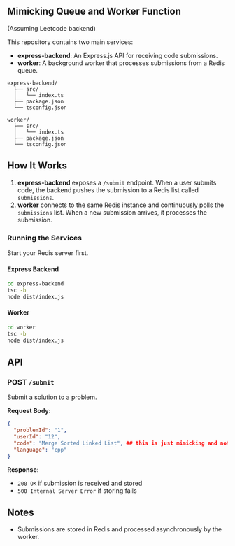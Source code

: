## Mimicking Queue and Worker Function
(Assuming Leetcode backend)

This repository contains two main services:

- **express-backend**: An Express.js API for receiving code submissions.
- **worker**: A background worker that processes submissions from a Redis queue.

```
express-backend/
  ├── src/
  │   └── index.ts
  ├── package.json
  └── tsconfig.json

worker/
  ├── src/
  │   └── index.ts
  ├── package.json
  └── tsconfig.json
```

## How It Works

1. **express-backend** exposes a `/submit` endpoint. When a user submits code, the backend pushes the submission to a Redis list called `submissions`.
2. **worker** connects to the same Redis instance and continuously polls the `submissions` list. When a new submission arrives, it processes the submission.

### Running the Services

Start your Redis server first.

#### Express Backend

```sh
cd express-backend
tsc -b
node dist/index.js
```

#### Worker

```sh
cd worker
tsc -b
node dist/index.js
```

## API

### POST `/submit`

Submit a solution to a problem.

**Request Body:**

```json
{
  "problemId": "1",
  "userId": "12",
  "code": "Merge Sorted Linked List", ## this is just mimicking and not talking any code so we are passing as just strings
  "language": "cpp"
}
```

**Response:**

- `200 OK` if submission is received and stored
- `500 Internal Server Error` if storing fails

## Notes

- Submissions are stored in Redis and processed asynchronously by the worker.


